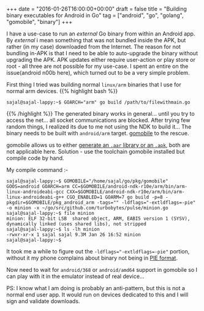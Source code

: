 +++
date = "2016-01-26T16:00:00+00:00"
draft = false
title = "Building binary executables for Android in Go"
tag = ["android", "go", "golang", "gomobile", "binary"]
+++

I have a use-case to run an *external* Go binary from within an Android app. By *external* i mean something that was not bundled inside the APK, but rather (in my case) downloaded from the Internet. The reason for not bundling in-APK is that I need to be able to auto-upgrade the binary without upgrading the APK. APK updates either require user-action or play store or root - all three are not possible for my use-case. I spent an entire on the issue(android n00b here), which turned out to be a very simple problem.

First thing I tried was building normal `linux/arm` binaries that I use for normal arm devices.
{{% highlight bash %}}
```
sajal@sajal-lappy:~$ GOARCH="arm" go build /path/to/filewithmain.go
```
{{% /highlight %}}
The generated binary works in general... until you try to access the net... all socket communications are blocked. After trying few random things, I realized its due to me not using the NDK to build it... The binary needs to be built with `android/arm` target. [gomobile](https://godoc.org/golang.org/x/mobile/cmd/gomobile) to the rescue.

gomobile allows us to either [generate an `.aar` library or an `.apk`](http://www.sajalkayan.com/post/android-apps-golang.html), both are not applicable here. Solution - use the toolchain gomobile installed but compile code by hand. 

My compile command :-
```
sajal@sajal-lappy:~$ GOMOBILE="/home/sajal/go/pkg/gomobile" GOOS=android GOARCH=arm CC=$GOMOBILE/android-ndk-r10e/arm/bin/arm-linux-androideabi-gcc CXX=$GOMOBILE/android-ndk-r10e/arm/bin/arm-linux-androideabi-g++ CGO_ENABLED=1 GOARM=7 go build -p=8 -pkgdir=$GOMOBILE/pkg_android_arm -tags="" -ldflags="-extldflags=-pie" -o minion -x ~/go/src/github.com/turbobytes/pulse/minion.go
sajal@sajal-lappy:~$ file minion
minion: ELF 32-bit LSB  shared object, ARM, EABI5 version 1 (SYSV), dynamically linked (uses shared libs), not stripped
sajal@sajal-lappy:~$ ls -lh minion
-rwxr-xr-x 1 sajal sajal 9.3M Jan 26 16:52 minion
sajal@sajal-lappy:~$
```

It took me a while to figure out the `-ldflags="-extldflags=-pie"` portion, without it my phone complains about binary not being in [PIE format](https://en.wikipedia.org/wiki/Position-independent_code).

Now need to wait for `android/368` or `android/amd64` support in gomobile so I can play with it in the emulator instead of real device...

PS: I know what I am doing is probably an anti-pattern, but this is not a normal end user app. It would run on devices dedicated to this and I will sign and validate downloads.